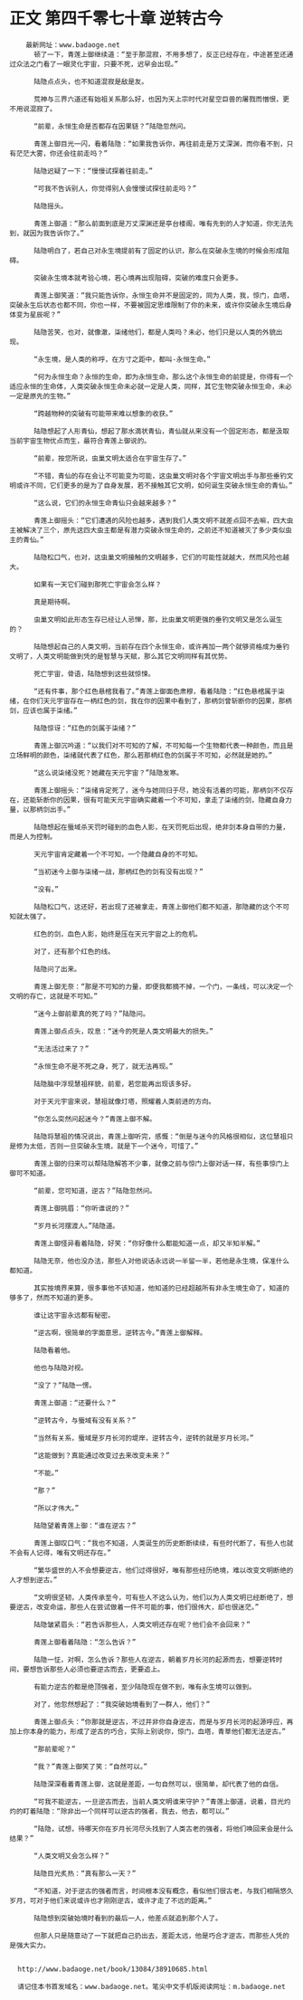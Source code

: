 # 正文 第四千零七十章 逆转古今
        最新网址：www.badaoge.net
          顿了一下，青莲上御继续道：“至于那混寂，不用多想了，反正已经存在，中途甚至还通过众法之门看了一眼灵化宇宙，只要不死，迟早会出现。”
      
          陆隐点点头，也不知道混寂是敌是友。
      
          荒神与三界六道还有始祖关系那么好，也因为天上宗时代对星空巨兽的屠戮而憎恨，更不用说混寂了。
      
          “前辈，永恒生命是否都存在因果链？”陆隐忽然问。
      
          青莲上御目光一闪，看着陆隐：“如果我告诉你，再往前走是万丈深渊，而你看不到，只有茫茫大雾，你还会往前走吗？”
      
          陆隐迟疑了一下：“慢慢试探着往前走。”
      
          “可我不告诉别人，你觉得别人会慢慢试探往前走吗？”
      
          陆隐摇头。
      
          青莲上御道：“那么前面到底是万丈深渊还是亭台楼阁，唯有先到的人才知道，你无法先到，就因为我告诉你了。”
      
          陆隐明白了，若自己对永生境提前有了固定的认识，那么在突破永生境的时候会形成阻碍。
      
          突破永生境本就考验心境，若心境再出现阻碍，突破的难度只会更多。
      
          青莲上御笑道：“我只能告诉你，永恒生命并不是固定的，同为人类，我，惊门，血塔，突破永生后状态也都不同，你也一样，不要被固定思维限制了你的未来，或许你突破永生境后身体变为星辰呢？”
      
          陆隐苦笑，也对，就像澈，柒绪他们，都是人类吗？未必，他们只是以人类的外貌出现。
      
          “永生境，是人类的称呼，在方寸之距中，都叫-永恒生命。”
      
          “何为永恒生命？永恒的生命，即为永恒生命，那么这个永恒生命的前提是，你得有一个适应永恒的生命体，人类突破永恒生命未必就一定是人类，同样，其它生物突破永恒生命，未必一定是原先的生物。”
      
          “跨越物种的突破有可能带来难以想象的收获。”
      
          陆隐想起了人形青仙，想起了那水滴状青仙，青仙就从来没有一个固定形态，都是汲取当前宇宙生物优点而生，最符合青莲上御说的。
      
          “前辈，按您所说，虫巢文明太适合在宇宙生存了。”
      
          “不错，青仙的存在会让不可能变为可能，这虫巢文明对各个宇宙文明出手与那些垂钓文明或许不同，它们更多的是为了自身发展，若不接触其它文明，如何诞生突破永恒生命的青仙。”
      
          “这么说，它们的永恒生命青仙只会越来越多？”
      
          青莲上御摇头：“它们遭遇的风险也越多，遇到我们人类文明不就差点回不去嘛，四大虫主被解决了三个，原先这四大虫主都是有潜力突破永恒生命的，之前还不知道被灭了多少类似虫主的青仙。”
      
          陆隐松口气，也对，这虫巢文明接触的文明越多，它们的可能性就越大，然而风险也越大。
      
          如果有一天它们碰到那死亡宇宙会怎么样？
      
          真是期待啊。
      
          虫巢文明如此形态生存已经让人忌惮，那，比虫巢文明更强的垂钓文明又是怎么诞生的？
      
          陆隐想起自己的人类文明，当前存在四个永恒生命，或许再加一两个就够资格成为垂钓文明了，人类文明能做到凭的是智慧与天赋，那么其它文明同样有其优势。
      
          死亡宇宙，骨语，陆隐想到这些就惊悚。
      
          “还有件事，那个红色悬棺我看了。”青莲上御面色肃穆，看着陆隐：“红色悬棺属于柒绪，在你们天元宇宙存在一柄红色的剑，我在你的因果中看到了，那柄剑曾斩断你的因果，那柄剑，应该也属于柒绪。”
      
          陆隐惊讶：“红色的剑属于柒绪？”
      
          青莲上御沉吟道：“以我们对不可知的了解，不可知每一个生物都代表一种颜色，而且是立场鲜明的颜色，柒绪就代表了红色，那么若那柄红色的剑属于不可知，必然就是她的。”
      
          “这么说柒绪没死？她藏在天元宇宙？”陆隐发寒。
      
          青莲上御摇头：“柒绪肯定死了，迷今与她同归于尽，她没有活着的可能，那柄剑不仅存在，还能斩断你的因果，很有可能天元宇宙确实藏着一个不可知，拿走了柒绪的剑，隐藏自身力量，以那柄剑出手。”
      
          陆隐想起在蜃域杀天罚时碰到的血色人影，在天罚死后出现，绝非剑本身自带的力量，而是人为控制。
      
          天元宇宙肯定藏着一个不可知，一个隐藏自身的不可知。
      
          “当初迷今上御与柒绪一战，那柄红色的剑有没有出现？”
      
          “没有。”
      
          陆隐松口气，这还好，若出现了还被拿走，青莲上御他们都不知道，那隐藏的这个不可知就太强了。
      
          红色的剑，血色人影，始终是压在天元宇宙之上的危机。
      
          对了，还有那个红色的线。
      
          陆隐问了出来。
      
          青莲上御无奈：“那是不可知的力量，即便我都摘不掉，一个门，一条线，可以决定一个文明的存亡，这就是不可知。”
      
          “迷今上御前辈真的死了吗？”陆隐问。
      
          青莲上御点点头，叹息：“迷今的死是人类文明最大的损失。”
      
          “无法活过来了？”
      
          “永恒生命不是不死之身，死了，就无法再现。”
      
          陆隐脑中浮现慧祖样貌，前辈，若您能再出现该多好。
      
          对于天元宇宙来说，慧祖就像灯塔，照耀着人类前进的方向。
      
          “你怎么突然问起迷今？”青莲上御不解。
      
          陆隐将慧祖的情况说出，青莲上御听完，感慨：“倒是与迷今的风格很相似，这位慧祖只是修为太低，否则一旦突破永生境，就是下一个迷今，可惜了。”
      
          青莲上御的归来可以帮陆隐解答不少事，就像之前与惊门上御对话一样，有些事惊门上御可不知道。
      
          “前辈，您可知道，逆古？”陆隐忽然问。
      
          青莲上御挑眉：“你听谁说的？”
      
          “岁月长河摆渡人。”陆隐道。
      
          青莲上御怪异看着陆隐，好笑：“你好像什么都能知道一点，却又半知半解。”
      
          陆隐无奈，他也没办法，那些人对他说话永远说一半留一半，若他是永生境，保准什么都知道。
      
          其实按境界来算，很多事他不该知道，他知道的已经超越所有非永生境生命了，知道的够多了，然而不知道的更多。
      
          谁让这宇宙永远都有秘密。
      
          “逆古啊，很简单的字面意思，逆转古今。”青莲上御解释。
      
          陆隐看着他。
      
          他也与陆隐对视。
      
          “没了？”陆隐一愣。
      
          青莲上御道：“还要什么？”
      
          “逆转古今，与蜃域有没有关系？”
      
          “当然有关系，蜃域是岁月长河的堤岸，逆转古今，逆转的就是岁月长河。”
      
          “这能做到？真能通过改变过去来改变未来？”
      
          “不能。”
      
          “那？”
      
          “所以才伟大。”
      
          陆隐望着青莲上御：“谁在逆古？”
      
          青莲上御叹口气：“我也不知道，人类诞生的历史断断续续，有些时代断了，有些人也就不会有人记得，唯有文明还存在。”
      
          “繁华盛世的人不会想要逆古，他们过得很好，唯有那些经历绝境，难以改变文明断绝的人才想到逆古。”
      
          “文明很坚韧，人类传承至今，可有些人不这么认为，他们以为人类文明已经断绝了，想要逆古，改变命运，那些人在尝试做着一件不可能的事，他们很伟大，却也很迷茫。”
      
          陆隐皱紧眉头：“若告诉那些人，人类文明还存在呢？他们会不会回来？”
      
          青莲上御看着陆隐：“怎么告诉？”
      
          陆隐一怔，对啊，怎么告诉？那些人在逆古，朝着岁月长河的起源而去，想要逆转时间，要想告诉那些人必须也要逆古而去，更要追上。
      
          有能力逆古的都是绝顶强者，至少陆隐现在做不到，唯有永生境可以做到。
      
          对了，他忽然想起了：“我突破始境看到了一群人，他们？”
      
          青莲上御点头：“你那就是逆古，不过并非你自身逆古，而是与岁月长河的起源呼应，再加上你本身的能力，形成了逆古的巧合，实际上别说你，惊门，血塔，青草他们都无法逆古。”
      
          “那前辈呢？”
      
          “我？”青莲上御笑了笑：“自然可以。”
      
          陆隐深深看着青莲上御，这就是差距，一句自然可以，很简单，却代表了他的自信。
      
          “可我不能逆古，一旦逆古而去，当前人类文明谁来守护？”青莲上御道，说着，目光灼灼的盯着陆隐：“除非出一个同样可以逆古的强者，我去，他去，都可以。”
      
          “陆隐，试想，待哪天你在岁月长河尽头找到了人类古老的强者，将他们唤回来会是什么结果？”
      
          “人类文明又会怎么样？”
      
          陆隐目光炙热：“真有那么一天？”
      
          “不知道，对于逆古的强者而言，时间根本没有概念，看似他们很古老，与我们相隔悠久岁月，可对于他们来说或许也才刚刚逆古，或许才走了不远的距离。”
      
          陆隐想到突破始境时看到的最后一人，他差点就追到那个人了。
      
          但那人只是随意动了一下就把自己扔出去，差距太远，他是巧合才逆古，而那些人凭的是强大实力。
      
      
      http://www.badaoge.net/book/13084/38910685.html
      
      请记住本书首发域名：www.badaoge.net。笔尖中文手机版阅读网址：m.badaoge.net